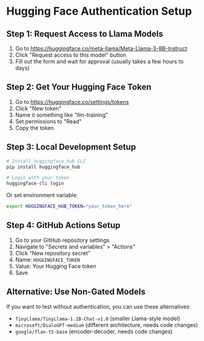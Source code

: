 # Hugging Face Authentication Setup

## Step 1: Request Access to Llama Models

1. Go to https://huggingface.co/meta-llama/Meta-Llama-3-8B-Instruct
2. Click "Request access to this model" button
3. Fill out the form and wait for approval (usually takes a few hours to days)

## Step 2: Get Your Hugging Face Token

1. Go to https://huggingface.co/settings/tokens
2. Click "New token"
3. Name it something like "llm-training"
4. Set permissions to "Read"
5. Copy the token

## Step 3: Local Development Setup

```bash
# Install huggingface_hub CLI
pip install huggingface_hub

# Login with your token
huggingface-cli login
```

Or set environment variable:
```bash
export HUGGINGFACE_HUB_TOKEN="your_token_here"
```

## Step 4: GitHub Actions Setup

1. Go to your GitHub repository settings
2. Navigate to "Secrets and variables" > "Actions"
3. Click "New repository secret"
4. Name: `HUGGINGFACE_TOKEN`
5. Value: Your Hugging Face token
6. Save

## Alternative: Use Non-Gated Models

If you want to test without authentication, you can use these alternatives:
- `TinyLlama/TinyLlama-1.1B-Chat-v1.0` (smaller Llama-style model)
- `microsoft/DialoGPT-medium` (different architecture, needs code changes)
- `google/flan-t5-base` (encoder-decoder, needs code changes)

